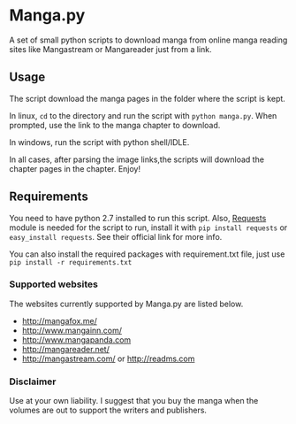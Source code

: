 Manga.py
========

A set of small python scripts to download manga from online manga reading sites like Mangastream or Mangareader just from a link.

## Usage

The script download the manga pages in the folder where the script is kept.

In linux, `cd` to the directory and run the script with `python manga.py`. When prompted, use the link to the manga chapter to download.

In windows, run the script with python shell/IDLE.

In all cases, after parsing the image links,the scripts will download the chapter pages in the chapter. Enjoy!

## Requirements

You need to have python 2.7 installed to run this script. Also, [Requests](http://docs.python-requests.org/en/latest/) module is needed for the script to run, install it with `pip install requests` or `easy_install requests`. See their official link for more info.

You can also install the required packages with requirement.txt file, just use `pip install -r requirements.txt`

### Supported websites

The websites currently supported by Manga.py are listed below.

* <http://mangafox.me/>
* <http://www.mangainn.com/>
* <http://www.mangapanda.com>
* <http://mangareader.net/>
* <http://mangastream.com/> or <http://readms.com>

### Disclaimer

Use at your own liability. I suggest that you buy the manga when the volumes are out to support the writers and publishers.
